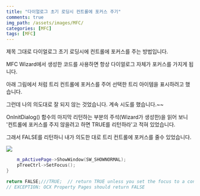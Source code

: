 ```yaml
---
title: "다이얼로그 초기 로딩시 컨트롤에 포커스 주기"
comments: true 
img_path: /assets/images/MFC/
categories: [MFC]
tags: [MFC]
---
```


제목 그대로 다이얼로그 초기 로딩시에 컨트롤에 포커스를 주는 방법입니다.

MFC Wizard에서 생성한 코드를 사용하면 항상 다이얼로그 자체가 포커스를 가지게 됩니다.

아래 그림에서 처럼 트리 컨트롤에 포커스를 주어 선택한 트리 아이템을 표시하려고 했습니다.

그런데 나의 의도대로 잘 되지 않는 것었습니다. 계속 시도를 했습니다.~~

OnInitDialog() 함수의 마지막 리턴하는 부분의 주석(Wizard가 생성한)을 읽어 보니 '컨트롤에 포커스를 주지 않을려고 하면 TRUE를 리턴하라'고 적혀 있었습니다.

그래서 FALSE를 리턴하니 내가 의도한 대로 트리 컨트롤에 포커스를 줄수 있었습니다.

![](2010-05-14-1.jpg)

```cpp
    m_pActivePage->ShowWindow(SW_SHOWNORMAL);
    pTreeCtrl->SetFocus();
}

return FALSE;///TRUE;  // return TRUE unless you set the focus to a control
// EXCEPTION: OCX Property Pages should return FALSE
```